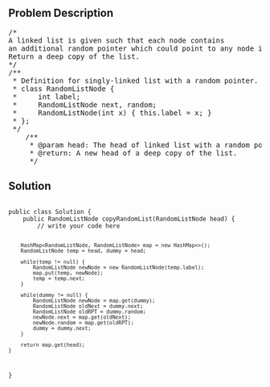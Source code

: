 <!--
<style>
  body { font-family: Arial, sans-serif; }
  .container { max-width: 600px; margin: auto; padding: 20px; }
  .comment-block { background-color: #f9f9f9; padding: 10px; border-left: 5px solid #ccc; }
  .code-block { background-color: #f4f4f4; padding: 10px; border: 1px solid #ddd; }
</style>
-->

<div class='container'>
<h2>Problem Description</h2>
<div class='comment-block'>
<pre>
/*
A linked list is given such that each node contains 
an additional random pointer which could point to any node in the list or null.
Return a deep copy of the list.
*/
/**
 * Definition for singly-linked list with a random pointer.
 * class RandomListNode {
 *     int label;
 *     RandomListNode next, random;
 *     RandomListNode(int x) { this.label = x; }
 * };
 */
    /**
     * @param head: The head of linked list with a random pointer.
     * @return: A new head of a deep copy of the list.
     */
</pre>
</div>

<h2>Solution</h2>
<div class='code-block'>
<pre><code class='language-java'>
public class Solution {
    public RandomListNode copyRandomList(RandomListNode head) {
        // write your code here
        
        HashMap<RandomListNode, RandomListNode> map = new HashMap<>();
        RandomListNode temp = head, dummy = head;
        
        while(temp != null) {
            RandomListNode newNode = new RandomListNode(temp.label);
            map.put(temp, newNode);
            temp = temp.next;
        }
        
        while(dummy != null) {
            RandomListNode newNode = map.get(dummy);
            RandomListNode oldNext = dummy.next;
            RandomListNode oldRPT = dummy.random;
            newNode.next = map.get(oldNext);
            newNode.random = map.get(oldRPT);
            dummy = dummy.next;
        }
        
        return map.get(head);
    }
}

</code></pre>
</div>
</div>
